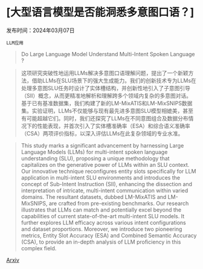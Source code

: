# [大型语言模型是否能洞悉多意图口语？]

发布时间：2024年03月07日

`LLM应用`

> Do Large Language Model Understand Multi-Intent Spoken Language ?

> 这项研究突破性地运用LLMs解决多意图口语理解问题，提出了一个新颖方法，借助LLMs在SLU场景下的强大生成能力。我们的创新技术专为LLMs在处理多意图SLU任务时设计了实体槽结构，并创新性地引入了子意图引导（SII）概念，从而更精准地解析和理解跨多个领域内复杂的多意图对话。基于已有基准数据集，我们构建了新的LM-MixATIS和LM-MixSNIPS数据集。实验证明，LLMs不仅能够与现有最先进多意图SLU模型相媲美，甚至有可能超越它们。同时，我们还探究了LLMs在不同意图组合及数据分布情况下的性能表现，并首次引入了实体槽准确率（ESA）和综合语义准确率（CSA）两项评价指标，以深入评估LLMs在此复杂领域的专业水准。

> This study marks a significant advancement by harnessing Large Language Models (LLMs) for multi-intent spoken language understanding (SLU), proposing a unique methodology that capitalizes on the generative power of LLMs within an SLU context. Our innovative technique reconfigures entity slots specifically for LLM application in multi-intent SLU environments and introduces the concept of Sub-Intent Instruction (SII), enhancing the dissection and interpretation of intricate, multi-intent communication within varied domains. The resultant datasets, dubbed LM-MixATIS and LM-MixSNIPS, are crafted from pre-existing benchmarks. Our research illustrates that LLMs can match and potentially excel beyond the capabilities of current state-of-the-art multi-intent SLU models. It further explores LLM efficacy across various intent configurations and dataset proportions. Moreover, we introduce two pioneering metrics, Entity Slot Accuracy (ESA) and Combined Semantic Accuracy (CSA), to provide an in-depth analysis of LLM proficiency in this complex field.

[Arxiv](https://arxiv.org/abs/2403.04481)
